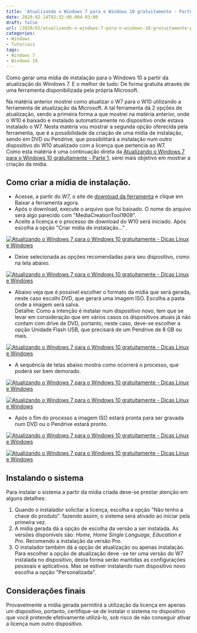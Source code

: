 ```yaml
---
title: 'Atualizando o Windows 7 para o Windows 10 gratuitamente - Parte 2'
date: 2020-02-14T02:32:00.004-03:00
draft: false
url: /2020/02/atualizando-o-windows-7-para-o-windows-10-gratuitamente-pt-2.html
categories:
- Windows
- Tutoriais
tags: 
- Windows 7
- Windows 10
---
```


Como gerar uma mídia de instalação para o Windows 10 a partir da atualização do Windows 7. E o melhor de tudo: De forma gratuita através de uma ferramenta disponibilizada pela própria Microsoft.

<!--more--> 

Na matéria anterior mostrei como atualizar o W7 para o W10 utilizando a ferramenta de atualização da Microsoft. A tal ferramenta dá 2 opções de atualização, sendo a primeira forma a que mostrei na matéria anterior, onde o W10 é baixado e instalado automaticamente no dispositivo onde estava instalado o W7. Nesta matéria vou mostrar a segunda opção oferecida pela ferramenta, que é a possibilidade da criação de uma mídia de instalação, sendo em DVD ou Pendrive, que possibilitará a instalação num outro dispositivo do W10 atualizado com a licença que pertencia ao W7.  
Como esta matéria é uma continuação direta da [Atualizando o Windows 7 para o Windows 10 gratuitamente - Parte 1](https://info.wsouza.com.br/2020/02/atualizando-o-windows-7-para-o-windows-10-gratuitamente-pt-1.html), serei mais objetivo em mostrar a criação da mídia.  
  

## Como criar a mídia de instalação.

*   Acesse, a partir do W7, o site de [download da ferramenta](https://www.microsoft.com/pt-br/software-download/windows10?ranMID=43674&ranEAID=je6NUbpObpQ&ranSiteID=je6NUbpObpQ-dNM0_6BCl7IsYgp_bouV1w&epi=je6NUbpObpQ-dNM0_6BCl7IsYgp_bouV1w&irgwc=1&OCID=AID2000142_aff_7795_1243925&tduid=(ir__ukrhtqmlh9kft2gykk0sohzjx22xlugj0ywpggd100)(7795)(1243925)(je6NUbpObpQ-dNM0_6BCl7IsYgp_bouV1w)()&irclickid=_ukrhtqmlh9kft2gykk0sohzjx22xlugj0ywpggd100) e clique em Baixar a ferramenta agora.
*   Após o download, execute o arquivo que foi baixado. O nome do arquivo será algo parecido com "MediaCreationTool1909".
*   Aceite a licença e o processo de download do W10 será iniciado. Após escolha a opção "Criar mídia de instalação..." .

[![Atualizando o Windows 7 para o Windows 10 gratuitamente - Dicas Linux e Windows](https://2.bp.blogspot.com/-5_v7kzE-60g/XkYg4o8_jzI/AAAAAAAAN7k/qxSnetXnzAwSeb7C4_vvPkuXqI0b5dB2QCNcBGAsYHQ/s640/05.png "Atualizando o Windows 7 para o Windows 10 gratuitamente - Dicas Linux e Windows")](https://2.bp.blogspot.com/-5_v7kzE-60g/XkYg4o8_jzI/AAAAAAAAN7k/qxSnetXnzAwSeb7C4_vvPkuXqI0b5dB2QCNcBGAsYHQ/s1600/05.png)

*   Deixe selecionada as opções recomendadas para seu dispositivo, como na tela abaixo.

[![Atualizando o Windows 7 para o Windows 10 gratuitamente - Dicas Linux e Windows](https://4.bp.blogspot.com/-Ka4aEoo8nBo/XkYiv0iGAtI/AAAAAAAAN7w/lbuK9nx5f4gXpiwOFecJULmQ6AAHfkyDACNcBGAsYHQ/s640/06.png "Atualizando o Windows 7 para o Windows 10 gratuitamente - Dicas Linux e Windows")](https://4.bp.blogspot.com/-Ka4aEoo8nBo/XkYiv0iGAtI/AAAAAAAAN7w/lbuK9nx5f4gXpiwOFecJULmQ6AAHfkyDACNcBGAsYHQ/s1600/06.png)

*   Abaixo veja que é possível escolher o formato da mídia que será gerada, neste caso escolhi DVD, que gerará uma imagem ISO. Escolha a pasta onde a imagem será salva.  
    Detalhe: Como a intenção é instalar num dispositivo novo, tem que se levar em consideração que em vários casos os dispositivos atuais já não contam com drive de DVD, portanto, neste caso, deve-se escolher a opção Unidade Flash USB, que precisará de um Pendrive de 8 GB ou mais.

[![Atualizando o Windows 7 para o Windows 10 gratuitamente - Dicas Linux e Windows](https://3.bp.blogspot.com/-9gzAYpUE4-g/XkYkCjMiquI/AAAAAAAAN74/XbGsh6gWnkA6KhJ7NYiQR9yo3ED6hVe2QCNcBGAsYHQ/s640/07.png "Atualizando o Windows 7 para o Windows 10 gratuitamente - Dicas Linux e Windows")](https://3.bp.blogspot.com/-9gzAYpUE4-g/XkYkCjMiquI/AAAAAAAAN74/XbGsh6gWnkA6KhJ7NYiQR9yo3ED6hVe2QCNcBGAsYHQ/s1600/07.png)

*   A sequência de telas abaixo mostra como ocorrerá o processo, que poderá ser bem demorado.

[![Atualizando o Windows 7 para o Windows 10 gratuitamente - Dicas Linux e Windows](https://2.bp.blogspot.com/-uUrbBr6tto4/XkYk355VlUI/AAAAAAAAN8A/VbqyrAQ3iH8_yeSkzoJ1odcE_5RMbJWDACNcBGAsYHQ/s640/09.png "Atualizando o Windows 7 para o Windows 10 gratuitamente - Dicas Linux e Windows")](https://2.bp.blogspot.com/-uUrbBr6tto4/XkYk355VlUI/AAAAAAAAN8A/VbqyrAQ3iH8_yeSkzoJ1odcE_5RMbJWDACNcBGAsYHQ/s1600/09.png)

[![Atualizando o Windows 7 para o Windows 10 gratuitamente - Dicas Linux e Windows](https://3.bp.blogspot.com/-334iqxrmgdY/XkYk34BxVUI/AAAAAAAAN8E/jHbsxuof7uIvBeB3kFOBfCKT60ecspGKQCNcBGAsYHQ/s640/10.png "Atualizando o Windows 7 para o Windows 10 gratuitamente - Dicas Linux e Windows")](https://3.bp.blogspot.com/-334iqxrmgdY/XkYk34BxVUI/AAAAAAAAN8E/jHbsxuof7uIvBeB3kFOBfCKT60ecspGKQCNcBGAsYHQ/s1600/10.png)

*   Após o fim do processo a imagem ISO estará pronta para ser gravada num DVD ou o Pendrive estará pronto.

[![Atualizando o Windows 7 para o Windows 10 gratuitamente - Dicas Linux e Windows](https://3.bp.blogspot.com/-N776PYvvY7Q/XkYlZmXrvgI/AAAAAAAAN8U/uvZaGf5WBDs4OW_ld6OJZcmSaLzsa24hACNcBGAsYHQ/s640/11.png "Atualizando o Windows 7 para o Windows 10 gratuitamente - Dicas Linux e Windows")](https://3.bp.blogspot.com/-N776PYvvY7Q/XkYlZmXrvgI/AAAAAAAAN8U/uvZaGf5WBDs4OW_ld6OJZcmSaLzsa24hACNcBGAsYHQ/s1600/11.png)

[![Atualizando o Windows 7 para o Windows 10 gratuitamente - Dicas Linux e Windows](https://4.bp.blogspot.com/-Ktmn6YYqr3I/XkYlZu2VZWI/AAAAAAAAN8Q/N-pGDhkL9bsd5YnyGkYq1N7yEFdypvQCACNcBGAsYHQ/s640/12.png "Atualizando o Windows 7 para o Windows 10 gratuitamente - Dicas Linux e Windows")](https://4.bp.blogspot.com/-Ktmn6YYqr3I/XkYlZu2VZWI/AAAAAAAAN8Q/N-pGDhkL9bsd5YnyGkYq1N7yEFdypvQCACNcBGAsYHQ/s1600/12.png)


## Instalando o sistema

  
Para instalar o sistema a partir da mídia criada deve-se prestar atenção em alguns detalhes:  

1.  Quando o instalador solicitar a licença, escolha a opção "Não tenho a chave do produto". fazendo assim, o sistema será ativado ao iniciar pela primeira vez.
2.  A mídia gerada dá a opção de escolha da versão a ser instalada. As versões disponíveis são: _Home, Home Single Language, Education e Pro_. Recomendo a instalação da versão Pro.
3.  O instalador também dá a opção de atualização ou apenas instalação. Para escolher a opção de atualização deve -se ter uma versão do W7 instalada no dispositivo, desta forma serão mantidas as configurações pessoais e aplicativos. Mas se estiver instalando num dispositivo novo escolha a opção "Personalizada".

## Considerações finais

  
Provavelmente a mídia gerada permitirá a utilização da licença em apenas um dispositivo, portanto, certifique-se de instalar o sistema no dispositivo que você pretende efetivamente utilizá-lo, sob risco de não conseguir ativar a licença num outro dispositivo.
